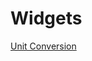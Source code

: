 <!DOCTYPE HTML>
<html>
  <head>
  </head>
  <body>
    <h1>Widgets</h1>
    <a href="https://olivemonsterz.github.io/Widget_Notion/Conversion.html">Unit Conversion</a>
  </body>
</html>
